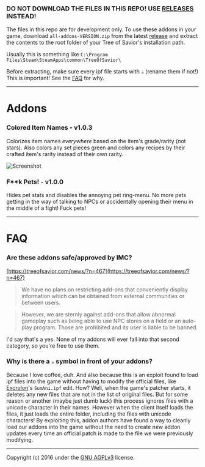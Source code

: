 ### DO NOT DOWNLOAD THE FILES IN THIS REPO! USE [RELEASES](https://github.com/TehSeph/tos-addons/releases) INSTEAD!

The files in this repo are for development only. To use these addons in your game, download `all-addons-VERSION.zip` from the latest [release](https://github.com/TehSeph/tos-addons/releases) and extract the contents to the root folder of your Tree of Savior's installation path.

Usually this is something like `C:\Program Files\Steam\SteamApps\common\TreeOfSavior\`

Before extracting, make sure every ipf file starts with `☕` (rename them if not!) This is important! See the [FAQ](https://github.com/TehSeph/tos-addons#why-is-there-a--symbol-in-front-of-your-addons) for why.

---

# Addons

### Colored Item Names - v1.0.3

Colorizes item names *_everywhere_* based on the item's grade/rarity (not stars). Also colors any set pieces green and colors any recipes by their crafted item's rarity instead of their own rarity.

![Screenshot](http://i.imgur.com/9R6zTBo.jpg)

### F**k Pets! - v1.0.0

Hides pet stats and disables the annoying pet ring-menu. No more pets getting in the way of talking to NPCs or accidentally opening their menu in the middle of a fight! Fuck pets!

---

# FAQ

### Are these addons safe/approved by IMC?

[https://treeofsavior.com/news/?n=467](https://treeofsavior.com/news/?n=467)

> We have no plans on restricting add-ons that conveniently display information which can be obtained from external communities or between users.

> However, we are sternly against add-ons that allow abnormal gameplay such as being able to use NPC stores on a field or an auto-play program. Those are prohibited and its user is liable to be banned.

I'd say that's a yes. None of my addons will ever fall into that second category, so you're free to use them.

### Why is there a `☕` symbol in front of your addons?
Because I love coffee, duh. And also because this is an exploit found to load ipf files into the game without having to modify the official files, like [Excrulon](https://github.com/Excrulon/Tree-of-Savior-Lua-Mods)'s `SumAni.ipf` edit. How? Well, when the game's patcher starts, it deletes any new files that are not in the list of original files. But for some reason or another (maybe just dumb luck) this process ignores files with a unicode character in their names. However when the client itself loads the files, it just loads the entire folder, including the files with unicode characters! By exploiting this, addon authors have found a way to cleanly load our addons into the game without the need to create new addon updates every time an official patch is made to the file we were previously modifying.

---
Copyright (c) 2016 under the [GNU AGPLv3](https://github.com/TehSeph/tos-addons/blob/master/LICENSE) license.
